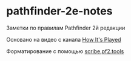 # pathfinder-2e-notes
Заметки по правилам Pathfinder 2й редакции

Основано на видео с канала [How It's Played](https://www.youtube.com/@HowItsPlayed)

Форматирование с помощью [scribe.pf2.tools](http://scribe.pf2.tools/)
